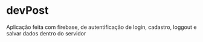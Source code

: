 # devPost
Aplicação feita com firebase, de autentificação de login, cadastro, loggout e salvar dados dentro do servidor
